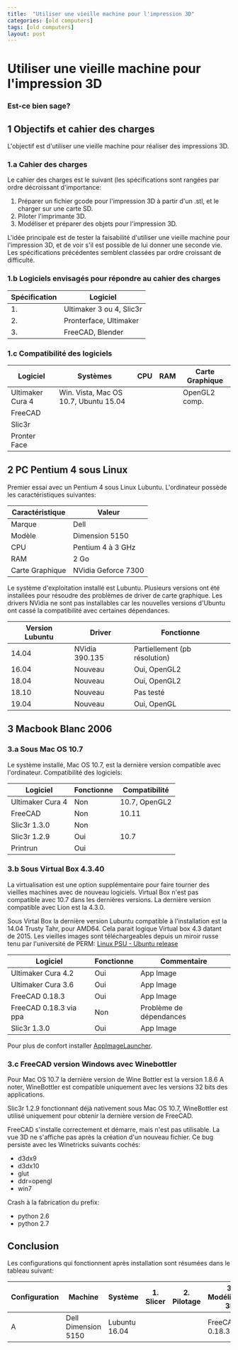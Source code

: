 ```yaml
---
title:  "Utiliser une vieille machine pour l'impression 3D"
categories: [old computers]
tags: [old computers]
layout: post
---
```


# Utiliser une vieille machine pour l'impression 3D
### Est-ce bien sage?



## 1 Objectifs et cahier des charges

L'objectif est d'utiliser une vieille machine pour réaliser 
des impressions 3D.


### 1.a Cahier des charges

Le cahier des charges est le suivant (les spécifications sont 
rangées par ordre décroissant d'importance:
1. Préparer un fichier gcode pour l'impression 3D à partir 
d'un .stl, et le charger sur une carte SD.
2. Piloter l'imprimante 3D.
3. Modéliser et préparer des objets pour l'impression 3D.

L'idée principale est de tester la faisabilité d'utiliser 
une vieille machine pour l'impression 3D, et de voir s'il 
est possible de lui donner une seconde vie.
Les spécifications précédentes semblent classées par ordre 
croissant de difficulté.


### 1.b Logiciels envisagés pour répondre au cahier des charges

| Spécification | Logiciel                 |
|---------------|--------------------------|
| 1.            | Ultimaker 3 ou 4, Slic3r |
| 2.            | Pronterface, Ultimaker   |
| 3.            | FreeCAD, Blender         |


### 1.c Compatibilité des logiciels

| Logiciel | Systèmes | CPU | RAM | Carte Graphique |
|----------|----------|-----|-----|-----------------|
|Ultimaker Cura 4 | Win. Vista, Mac OS 10.7, Ubuntu 15.04|  |  |  OpenGL2 comp.|
|FreeCAD          |
| Slic3r          |
| Pronter Face    |



## 2 PC Pentium 4 sous Linux
Premier essai avec un Pentium 4 sous Linux Lubuntu.
L'ordinateur possède les caractéristiques suivantes:

| Caractéristique  | Valeur              |
|------------------|---------------------|
| Marque           | Dell                |
| Modèle           | Dimension 5150      |
|       CPU        | Pentium 4 à 3 GHz   |
| RAM              | 2 Go                |
| Carte Graphique  | NVidia Geforce 7300 |

Le système d'exploitation installé est Lubuntu. Plusieurs versions
 ont été installées pour résoudre des problèmes de driver de carte
 graphique.
Les drivers NVidia ne sont pas installables car les nouvelles
 versions d'Ubuntu ont cassé la compatibilité avec certaines
 dépendances.

|Version Lubuntu | Driver         | Fonctionne                    |
|----------------|----------------|-------------------------------|
| 14.04          | NVidia 390.135 | Partiellement (pb résolution) |
| 16.04          | Nouveau        | Oui, OpenGL2                  |
| 18.04          | Nouveau        | Oui, OpenGL2                  |
| 18.10          | Nouveau        | Pas testé                     |
| 19.04          | Nouveau        | Oui, OpenGL                   |

## 3 Macbook Blanc 2006
### 3.a Sous Mac OS 10.7
Le système installé, Mac OS 10.7, est la dernière version compatible 
avec l'ordinateur.
Compatibilité des logiciels:

| Logiciel       | Fonctionne | Compatibilité |
|----------------|------------|---------------|
|Ultimaker Cura 4| Non        | 10.7, OpenGL2 |
|FreeCAD         | Non        | 10.11         |
|Slic3r 1.3.0    | Non        |               |
|Slic3r 1.2.9    | Oui        | 10.7          |
|Printrun        | Oui        |               |


### 3.b Sous Virtual Box 4.3.40

La virtualisation est une option supplémentaire pour faire tourner 
des vieilles machines avec de nouveau logiciels.
Virtual Box n'est pas compatible avec 10.7 dans les dernières versions.
 La dernière version compatible avec Lion est la 4.3.0.

Sous Virtal Box la dernière version Lubuntu compatible à 
l'installation est la 14.04 Trusty Tahr, pour AMD64.
Cela parait logique Virtual box 4.3 datant de 2015.
Les vieilles images sont téléchargeables depuis un miroir russe 
tenu par l'université de PERM:
[Linux PSU - Ubuntu release](http://linux.psu.ru/ubuntu-releases/)

| Logiciel                | Fonctionne | Commentaire             |
|-------------------------|------------|-------------------------|
|Ultimaker Cura 4.2       | Oui        | App Image               |
|Ultimaker Cura 3.6       | Oui        | App Image               |
|FreeCAD 0.18.3           | Oui        | App Image               |
|FreeCAD 0.18.3 via ppa   | Non        | Problème de dépendances |
|Slic3r 1.3.0             | Oui        | App Image               |

Pour plus de confort installer 
[AppImageLauncher](https://github.com/TheAssassin/AppImageLauncher).

### 3.c FreeCAD version Windows avec Winebottler
Pour Mac OS 10.7 la dernière version de Wine Bottler 
est la version 1.8.6
A noter, WineBottler est compatible uniquement avec 
les versions 32 bits des applications.

Slic3r 1.2.9 fonctionnant déjà nativement sous Mac OS 10.7, 
WineBottler est utilisé uniquement pour obtenir la dernière version 
de FreeCAD.

FreeCAD s'installe correctement et démarre, mais n'est pas utilisable.
La vue 3D ne s'affiche pas après la création d'un nouveau fichier.
Ce bug persiste avec les Winetricks suivants cochés:
- d3dx9
- d3dx10
- glut
- ddr=opengl
- win7

Crash à la fabrication du prefix:
- python 2.6
- python 2.7

## Conclusion

Les configurations qui fonctionnent après installation sont résumées dans le 
tableau suivant:

| Configuration | Machine | Système | 1. Slicer | 2. Pilotage | 3. Modélisation 3D |
|---------------|---------|---------|-----------|-------------|--------------------|
| A             |Dell Dimension 5150 | Lubuntu 16.04 | | | FreeCAD 0.18.3 |